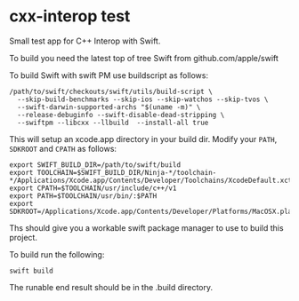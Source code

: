 # cxx-interop test
Small test app for C++ Interop with Swift.

To build you need the latest top of tree Swift from github.com/apple/swift

To build Swift with swift PM use buildscript as follows:

```
/path/to/swift/checkouts/swift/utils/build-script \
  --skip-build-benchmarks --skip-ios --skip-watchos --skip-tvos \
  --swift-darwin-supported-archs "$(uname -m)" \
  --release-debuginfo --swift-disable-dead-stripping \
  --swiftpm --libcxx --llbuild  --install-all true
```

This will setup an xcode.app directory in your build dir. Modify your `PATH`,
`SDKROOT` and `CPATH` as follows:

```
export SWIFT_BUILD_DIR=/path/to/swift/build
export TOOLCHAIN=$SWIFT_BUILD_DIR/Ninja-*/toolchain-*/Applications/Xcode.app/Contents/Developer/Toolchains/XcodeDefault.xctoolchain
export CPATH=$TOOLCHAIN/usr/include/c++/v1
export PATH=$TOOLCHAIN/usr/bin/:$PATH
export SDKROOT=/Applications/Xcode.app/Contents/Developer/Platforms/MacOSX.platform/Developer/SDKs/MacOSX.sdk
```

Ths should give you a workable swift package manager to use to build this project.

To build run the following:

```
swift build
```

The runable end result should be in the .build directory.

